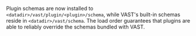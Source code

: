 Plugin schemas are now installed to `<datadir>/vast/plugin/<plugin>/schema`,
while VAST's built-in schemas reside in `<datadir>/vast/schema`. The load order
guarantees that plugins are able to reliably override the schemas bundled with
VAST.
